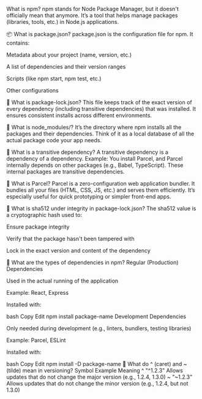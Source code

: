  What is npm?
npm stands for Node Package Manager, but it doesn't officially mean that anymore. It’s a tool that helps manage packages (libraries, tools, etc.) in Node.js applications.

📦 What is package.json?
package.json is the configuration file for npm.
It contains:

Metadata about your project (name, version, etc.)

A list of dependencies and their version ranges

Scripts (like npm start, npm test, etc.)

Other configurations

📌 What is package-lock.json?
This file keeps track of the exact version of every dependency (including transitive dependencies) that was installed.
It ensures consistent installs across different environments.

📁 What is node_modules/?
It’s the directory where npm installs all the packages and their dependencies. Think of it as a local database of all the actual package code your app needs.

🔁 What is a transitive dependency?
A transitive dependency is a dependency of a dependency.
Example:
You install Parcel, and Parcel internally depends on other packages (e.g., Babel, TypeScript). These internal packages are transitive dependencies.

🚀 What is Parcel?
Parcel is a zero-configuration web application bundler. It bundles all your files (HTML, CSS, JS, etc.) and serves them efficiently. It’s especially useful for quick prototyping or simpler front-end apps.

🔐 What is sha512 under integrity in package-lock.json?
The sha512 value is a cryptographic hash used to:

Ensure package integrity

Verify that the package hasn't been tampered with

Lock in the exact version and content of the dependency

📂 What are the types of dependencies in npm?
Regular (Production) Dependencies

Used in the actual running of the application

Example: React, Express

Installed with:

bash
Copy
Edit
npm install package-name
Development Dependencies

Only needed during development (e.g., linters, bundlers, testing libraries)

Example: Parcel, ESLint

Installed with:

bash
Copy
Edit
npm install -D package-name
🔼 What do ^ (caret) and ~ (tilde) mean in versioning?
Symbol	Example	Meaning
^	"^1.2.3"	Allows updates that do not change the major version (e.g., 1.2.4, 1.3.0)
~	"~1.2.3"	Allows updates that do not change the minor version (e.g., 1.2.4, but not 1.3.0)


